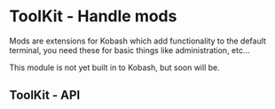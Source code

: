 # ToolKit - Handle mods

Mods are extensions for Kobash which add functionality to the default terminal, you need these for basic things like administration, etc...

This module is not yet built in to Kobash, but soon will be.

## ToolKit - API

